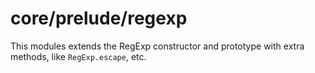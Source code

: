 # core/prelude/regexp

This modules extends the RegExp constructor and prototype with extra methods, like `RegExp.escape`, etc.
